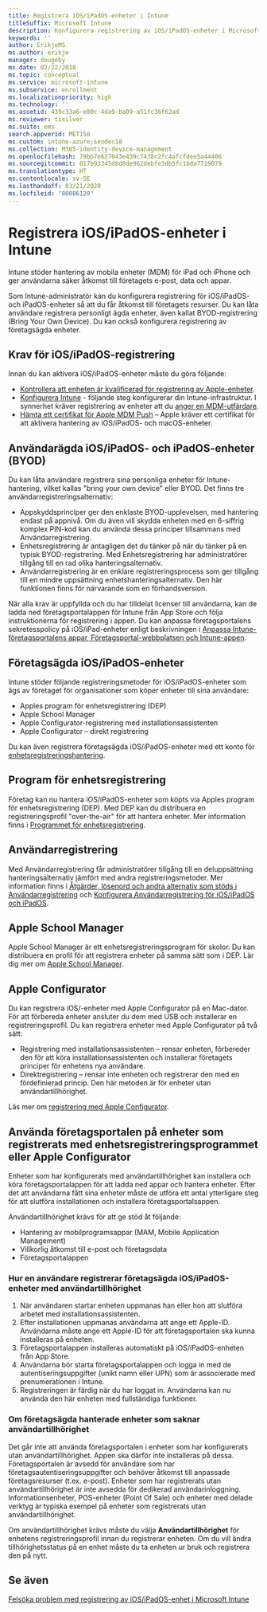 ```yaml
---
title: Registrera iOS/iPadOS-enheter i Intune
titleSuffix: Microsoft Intune
description: Konfigurera registrering av iOS/iPadOS-enheter i Microsoft Intune.
keywords: ''
author: ErikjeMS
ms.author: erikje
manager: dougeby
ms.date: 02/22/2018
ms.topic: conceptual
ms.service: microsoft-intune
ms.subservice: enrollment
ms.localizationpriority: high
ms.technology: ''
ms.assetid: 439c33a6-e80c-4da9-ba09-a51fc36f62ad
ms.reviewer: tisilver
ms.suite: ems
search.appverid: MET150
ms.custom: intune-azure;seodec18
ms.collection: M365-identity-device-management
ms.openlocfilehash: 79bb7e627043e439c7438c2fc4afcfdee5a44406
ms.sourcegitcommit: 017b93345d8d8de962debfe3db5fc1bda7719079
ms.translationtype: HT
ms.contentlocale: sv-SE
ms.lasthandoff: 03/21/2020
ms.locfileid: "80086120"
---
```

# <a name="enroll-iosipados-devices-in-intune"></a>Registrera iOS/iPadOS-enheter i Intune

Intune stöder hantering av mobila enheter (MDM) för iPad och iPhone och ger användarna säker åtkomst till företagets e-post, data och appar.

Som Intune-administratör kan du konfigurera registrering för iOS/iPadOS- och iPadOS-enheter så att du får åtkomst till företagets resurser. Du kan låta användare registrera personligt ägda enheter, även kallat BYOD-registrering (Bring Your Own Device). Du kan också konfigurera registrering av företagsägda enheter.

## <a name="prerequisites-for-iosipados-enrollment"></a>Krav för iOS/iPadOS-registrering

Innan du kan aktivera iOS/iPadOS-enheter måste du göra följande:

- [Kontrollera att enheten är kvalificerad för registrering av Apple-enheter](https://support.apple.com/en-us/HT204142#eligibility).
- [Konfigurera Intune](../fundamentals/setup-steps.md) - följande steg konfigurerar din Intune-infrastruktur. I synnerhet kräver registrering av enheter att du [anger en MDM-utfärdare](../fundamentals/mdm-authority-set.md).
- [Hämta ett certifikat för Apple MDM Push](apple-mdm-push-certificate-get.md) – Apple kräver ett certifikat för att aktivera hantering av iOS/iPadOS- och macOS-enheter.

## <a name="user-owned-iosipados-and-ipados-devices-byod"></a>Användarägda iOS/iPadOS- och iPadOS-enheter (BYOD)

Du kan låta användare registrera sina personliga enheter för Intune-hantering, vilket kallas "bring your own device" eller BYOD. Det finns tre användarregistreringsalternativ:
- Appskyddsprinciper ger den enklaste BYOD-upplevelsen, med hantering endast på appnivå. Om du även vill skydda enheten med en 6-siffrig komplex PIN-kod kan du använda dessa principer tillsammans med Användarregistrering.
- Enhetsregistrering är antagligen det du tänker på när du tänker på en typisk BYOD-registrering. Med Enhetsregistrering har administratörer tillgång till en rad olika hanteringsalternativ.
- Användarregistrering är en enklare registreringsprocess som ger tillgång till en mindre uppsättning enhetshanteringsalternativ. Den här funktionen finns för närvarande som en förhandsversion. 

När alla krav är uppfyllda och du har tilldelat licenser till användarna, kan de ladda ned företagsportalappen för Intune från App Store och följa instruktionerna för registrering i appen. Du kan anpassa företagsportalens sekretesspolicy på iOS/iPad-enheter enligt beskrivningen i [Anpassa Intune-företagsportalens appar, Företagsportal-webbplatsen och Intune-appen](../apps/company-portal-app.md#configuration).

## <a name="company-owned-iosipados-devices"></a>Företagsägda iOS/iPadOS-enheter

Intune stöder följande registreringsmetoder för iOS/iPadOS-enheter som ägs av företaget för organisationer som köper enheter till sina användare:

- Apples program för enhetsregistrering (DEP)
- Apple School Manager
- Apple Configurator-registrering med installationsassistenten
- Apple Configurator – direkt registrering

Du kan även registrera företagsägda iOS/iPadOS-enheter med ett konto för [enhetsregistreringshantering](device-enrollment-manager-enroll.md).

## <a name="device-enrollment-program"></a>Program för enhetsregistrering

Företag kan nu hantera iOS/iPadOS-enheter som köpts via Apples program för enhetsregistrering (DEP). Med DEP kan du distribuera en registreringsprofil "over-the-air" för att hantera enheter. Mer information finns i [Programmet för enhetsregistrering](device-enrollment-program-enroll-ios.md).

## <a name="user-enrollment"></a>Användarregistrering
Med Användarregistrering får administratörer tillgång till en deluppsättning hanteringsalternativ jämfört med andra registreringsmetoder. Mer information finns i [Åtgärder, lösenord och andra alternativ som stöds i Användarregistrering](ios-user-enrollment-supported-actions.md) och [Konfigurera Användarregistrering för iOS/iPadOS och iPadOS](ios-user-enrollment.md).

## <a name="apple-school-manager"></a>Apple School Manager

Apple School Manager är ett enhetsregistreringsprogram för skolor. Du kan distribuera en profil för att registrera enheter på samma sätt som i DEP. Lär dig mer om [Apple School Manager](apple-school-manager-set-up-ios.md).

## <a name="apple-configurator"></a>Apple Configurator

Du kan registrera iOS/-enheter med Apple Configurator på en Mac-dator. För att förbereda enheter ansluter du dem med USB och installerar en registreringsprofil. Du kan registrera enheter med Apple Configurator på två sätt:

- Registrering med installationsassistenten – rensar enheten, förbereder den för att köra installationsassistenten och installerar företagets principer för enhetens nya användare.
- Direktregistrering – rensar inte enheten och registrerar den med en fördefinierad princip. Den här metoden är för enheter utan användartillhörighet.

Läs mer om [registrering med Apple Configurator](apple-configurator-enroll-ios.md).

## <a name="use-the-company-portal-on-dep-enrolled-or-apple-configurator-enrolled-devices"></a>Använda företagsportalen på enheter som registrerats med enhetsregistreringsprogrammet eller Apple Configurator

Enheter som har konfigurerats med användartillhörighet kan installera och köra företagsportalappen för att ladda ned appar och hantera enheter. Efter det att användarna fått sina enheter måste de utföra ett antal ytterligare steg för att slutföra installationen och installera företagsportalsappen.

Användartillhörighet krävs för att ge stöd åt följande:

- Hantering av mobilprogramsappar (MAM, Mobile Application Management)
- Villkorlig åtkomst till e-post och företagsdata
- Företagsportalappen

### <a name="how-users-enroll-corporate-owned-iosipados-devices-with-user-affinity"></a>Hur en användare registrerar företagsägda iOS/iPadOS-enheter med användartillhörighet

1. När användaren startar enheten uppmanas han eller hon att slutföra arbetet med installationsassistenten.
2. Efter installationen uppmanas användarna att ange ett Apple-ID. Användarna måste ange ett Apple-ID för att företagsportalen ska kunna installeras på enheten.
3. Företagsportalappen installeras automatiskt på iOS/iPadOS-enheten från App Store.
4. Användarna bör starta företagsportalappen och logga in med de autentiseringsuppgifter (unikt namn eller UPN) som är associerade med prenumerationen i Intune.
5. Registreringen är färdig när du har loggat in. Användarna kan nu använda den här enheten med fullständiga funktioner.

### <a name="about-corporate-owned-managed-devices-with-no-user-affinity"></a>Om företagsägda hanterade enheter som saknar användartillhörighet

Det går inte att använda företagsportalen i enheter som har konfigurerats utan användartillhörighet. Appen ska därför inte installeras på dessa. Företagsportalen är avsedd för användare som har företagsautentiseringsuppgifter och behöver åtkomst till anpassade företagsresurser (t.ex. e-post). Enheter som har registrerats utan användartillhörighet är inte avsedda för dedikerad användarinloggning. Informationsenheter, POS-enheter (Point Of Sale) och enheter med delade verktyg är typiska exempel på enheter som registrerats utan användartillhörighet.

Om användartillhörighet krävs måste du välja **Användartillhörighet** för enhetens registreringsprofil innan du registrerar enheten. Om du vill ändra tillhörighetsstatus på en enhet måste du ta enheten ur bruk och registrera den på nytt.

## <a name="see-also"></a>Se även

[Felsöka problem med registrering av iOS/iPadOS-enhet i Microsoft Intune](https://support.microsoft.com/help/4039809)
